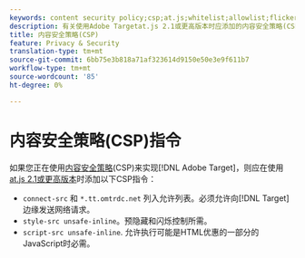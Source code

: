 ```yaml
---
keywords: content security policy;csp;at.js;whitelist;allowlist;flicker;pre-hide;pre-hiding;prehiding
description: 有关使用Adobe Targetat.js 2.1或更高版本时应添加的内容安全策略(CSP)指令的信息。
title: 内容安全策略(CSP)
feature: Privacy & Security
translation-type: tm+mt
source-git-commit: 6bb75e3b818a71af323614d9150e50e3e9f611b7
workflow-type: tm+mt
source-wordcount: '85'
ht-degree: 0%

---
```



# 内容安全策略(CSP)指令

如果您正在使用[内容安全策略](https://en.wikipedia.org/wiki/Content_Security_Policy)(CSP)来实现[!DNL Adobe Target]，则应在使用[at.js 2.1或更高版本](/help/c-implementing-target/c-implementing-target-for-client-side-web/target-atjs-versions.md)时添加以下CSP指令：

* `connect-src` 和 `*.tt.omtrdc.net` 列入允许列表。必须允许向[!DNL Target]边缘发送网络请求。
* `style-src unsafe-inline`。预隐藏和闪烁控制所需。
* `script-src unsafe-inline`.  允许执行可能是HTML优惠的一部分的JavaScript时必需。
